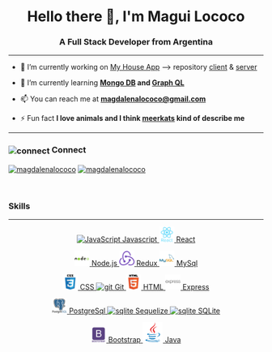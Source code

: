 <h1 align="center">Hello there 👋, I'm Magui Lococo</h1>
<h3 align="center">A Full Stack Developer from Argentina</h3>
<hr>

- 🔭 I’m currently working on [My House App](https://central.vercel.app) --> repository [client](https://github.com/my-house-app/central) & [server](https://github.com/my-house-app/api)

- 🌱 I’m currently learning **[Mongo DB](https://www.mongodb.com/) and [Graph QL](https://graphql.org/)**

- 📫 You can reach me at **magdalenalococo@gmail.com**

- ⚡ Fun fact **I love animals and I think [meerkats](https://www.youtube.com/watch?v=W4og8g_X22o) kind of describe me**

<hr>
<h3><img align="center" src="https://img.icons8.com/windows/32/000000/share-2.png" alt="connect" height="30" width="30" /> Connect</h3>
<p align="left">
<a href="https://linkedin.com/in/magdalenalococo" target="blank"><img align="center" src="https://camo.githubusercontent.com/28bbd2596707954793abeff9eb24d343c1c78b7bf184b90294b4b190c6097a65/68747470733a2f2f63646e2e6a7364656c6976722e6e65742f6e706d2f73696d706c652d69636f6e7340332e302e312f69636f6e732f6c696e6b6564696e2e737667" alt="magdalenalococo" height="30" width="40" /></a>
<a href="https://github.com/maguilococo" target="blank"><img align="center" src="https://camo.githubusercontent.com/bf4b11af389d1e0caf625c40c274ba71464727c43579e48f512112694888eb62/68747470733a2f2f63646e2e6a7364656c6976722e6e65742f6e706d2f73696d706c652d69636f6e7340332e302e312f69636f6e732f6769746875622e737667" alt="magdalenalococo" height="30" width="40" /></a>
</p>



<br>
<h3 align="left">Skills</h3>
<hr>
<p align="center">
  <a href="https://developer.mozilla.org/en-US/docs/Web/JavaScript" target="_blank">
    <img src="https://camo.githubusercontent.com/7749a2014cc8da219d6b6ec5dac78c2cce719ce9499e2cdccd1482932779c08a/68747470733a2f2f69636f6e67722e616d2f64657669636f6e2f6a6176617363726970742d6f726967696e616c2e7376673f73697a653d343026636f6c6f723d63757272656e74436f6c6f72" alt="JavaScript" width="30" height="30"/>
    <span>Javascript</span>
  </a>
  
  <a href="https://reactjs.org/" target="_blank">
    <img src="https://raw.githubusercontent.com/devicons/devicon/master/icons/react/react-original-wordmark.svg" alt="react" width="30" height="30"/>
    <span>React</span>
  </a>
</p>

<p align="center">
  <a href="https://nodejs.org" target="_blank">
    <img src="https://raw.githubusercontent.com/devicons/devicon/master/icons/nodejs/nodejs-original-wordmark.svg" alt="nodejs" width="30" height="30"/>
    <span>Node.js</span>
  </a>
  
  <a href="https://redux.js.org" target="_blank">
    <img src="https://raw.githubusercontent.com/devicons/devicon/master/icons/redux/redux-original.svg" alt="redux" width="30" height="30"/>
    <span>Redux</span>
  </a>
  
  <a href="https://www.mysql.com/" target="_blank">
   <img src="https://raw.githubusercontent.com/devicons/devicon/master/icons/mysql/mysql-original-wordmark.svg" alt="mysql" width="30" height="30"/>
    <span>MySql</span>
  </a>
</p>
 
<p align="center">
  <a href="https://www.w3schools.com/css/" target="_blank">
    <img src="https://raw.githubusercontent.com/devicons/devicon/master/icons/css3/css3-original-wordmark.svg" alt="css3" width="30" height="30"/>
    <span>CSS</span>
  </a>
                                                                                                                                                
  <a href="https://git-scm.com/" target="_blank">
    <img src="https://www.vectorlogo.zone/logos/git-scm/git-scm-icon.svg" alt="git" width="30" height="30"/>
    <span>Git</span>
  </a>
   
  <a href="https://www.w3.org/html/" target="_blank">
    <img src="https://raw.githubusercontent.com/devicons/devicon/master/icons/html5/html5-original-wordmark.svg" alt="html5" width="30" height="30"/>
    <span>HTML</span>
  </a>

  <a href="https://expressjs.com" target="_blank">
    <img src="https://raw.githubusercontent.com/devicons/devicon/master/icons/express/express-original-wordmark.svg" alt="express" width="30" height="30"/>
    <span>Express</span>
  </a>
</p>

<p align="center">
  <a href="https://www.postgresql.org" target="_blank">
    <img src="https://raw.githubusercontent.com/devicons/devicon/master/icons/postgresql/postgresql-original-wordmark.svg" alt="postgresql" width="30" height="30"/>
    <span>PostgreSql</span>
  </a>
  
  <a href="https://sequelize.org/" target="_blank">
    <img src="https://camo.githubusercontent.com/319ef78fa108fc000a838b6566c3dc6bb6f352c590661da03b50f1ce0d0db6d5/68747470733a2f2f69636f6e67722e616d2f64657669636f6e2f73657175656c697a652d6f726967696e616c2e7376673f73697a653d343026636f6c6f723d326563353339" alt="sqlite" width="30" height="30"/>
    <span>Sequelize</span>
  </a>  
  
  <a href="https://www.sqlite.org/" target="_blank">
    <img src="https://www.vectorlogo.zone/logos/sqlite/sqlite-icon.svg" alt="sqlite" width="30" height="30"/>
    <span>SQLite</span>
  </a>  
</p>
<p align="center">                                                                                                           
  <a href="https://getbootstrap.com" target="_blank">
    <img src="https://raw.githubusercontent.com/devicons/devicon/master/icons/bootstrap/bootstrap-plain-wordmark.svg" alt="bootstrap" width="30" height="30"/>
    <span>Bootstrap</span>
  </a>
  <a href="https://www.java.com" target="_blank">
    <img src="https://raw.githubusercontent.com/devicons/devicon/master/icons/java/java-original.svg" alt="java" width="40" height="40"/>
    <span>Java</span>
  </a>
</p>

